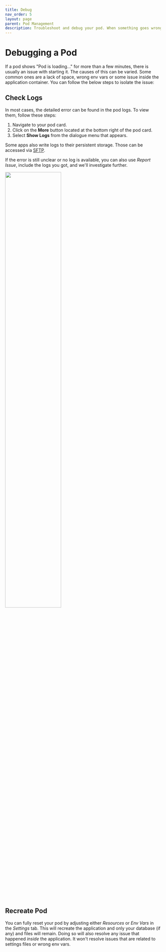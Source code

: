 ```yaml
---
title: Debug
nav_order: 5
layout: page
parent: Pod Management
description: Troubleshoot and debug your pod. When something goes wrong, you can look at logs or restart a pod to get it working again.
---
```


# Debugging a Pod

If a pod shows "Pod is loading..." for more than a few minutes, there is usually an issue with starting it. The causes of this can be varied. Some common ones are a lack of space, wrong env vars or some issue inside the application container. You can follow the below steps to isolate the issue:

## Check Logs

In most cases, the detailed error can be found in the pod logs. To view them, follow these steps:

1. Navigate to your pod card.
2. Click on the **More** button located at the bottom right of the pod card.
3. Select **Show Logs** from the dialogue menu that appears.

Some apps also write logs to their persistent storage. Those can be accessed via [SFTP](/manage/files).

If the error is still unclear or no log is available, you can also use _Report Issue_, include the logs you got, and we'll investigate further.

<img src="/img/pod-show-logs.jpg" width="60%" />

## Recreate Pod

You can fully reset your pod by adjusting either _Resources_ or _Env Vars_ in the _Settings_ tab. This will recreate the application and only your database (if any) and files will remain. Doing so will also resolve any issue that happened _inside_ the application. It won't resolve issues that are related to settings files or wrong env vars.
